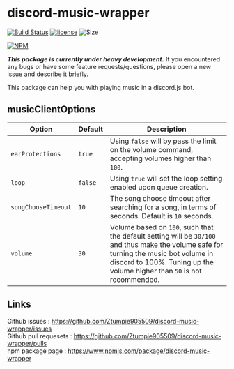 # discord-music-wrapper

[![Build Status](https://travis-ci.org/Ztumpie905509/discord-music-wrapper.svg?branch=master)](https://travis-ci.org/Ztumpie905509/discord-music-wrapper) [![license](https://badgen.net/github/license/ztumpie905509/discord-music-wrapper)](https://github.com/Ztumpie905509/discord-music-wrapper/blob/master/LICENSE) ![Size](https://badgen.net/bundlephobia/minzip/discord-music-wrapper)

[![NPM](https://nodei.co/npm/discord-music-wrapper.svg)](https://nodei.co/npm/discord-music-wrapper/)

_**This package is currently under heavy development.**_
If you encountered any bugs or have some feature requests/questions, please open a new issue and describe it briefly.  

This package can help you with playing music in a discord.js bot.

## musicClientOptions

| Option |Default|Description|
|---|---|---|
|`earProtections`|`true`|Using `false` will by pass the limit on the volume command, accepting volumes higher than `100`.|
|`loop`|`false`|Using `true` will set the loop setting enabled upon queue creation.|
|`songChooseTimeout`|`10`|The song choose timeout after searching for a song, in terms of seconds. Default is `10` seconds.|
|`volume`|`30`|Volume based on `100`, such that the default setting will be `30/100` and thus make the volume safe for turning the music bot volume in discord to 100%. Tuning up the volume higher than `50` is not recommended.|

## Links

Github issues : <https://github.com/Ztumpie905509/discord-music-wrapper/issues>  
Github pull requesets : <https://github.com/Ztumpie905509/discord-music-wrapper/pulls>  
npm package page : <https://www.npmjs.com/package/discord-music-wrapper>  
